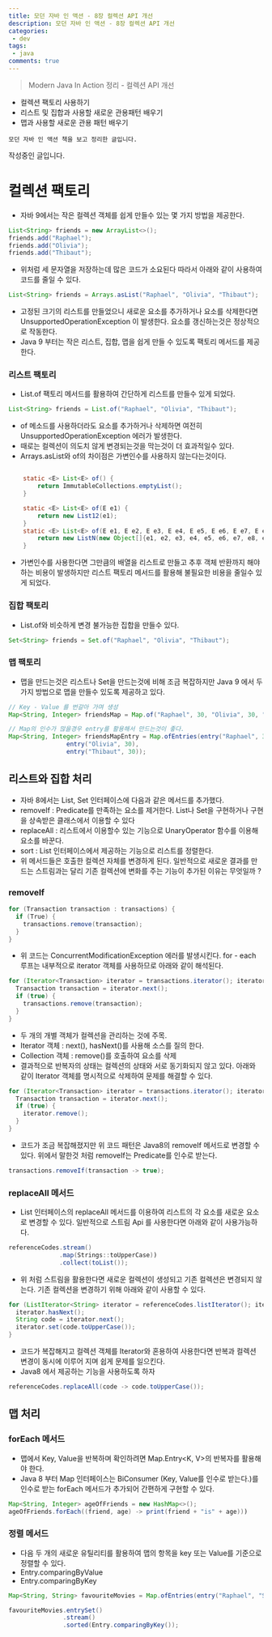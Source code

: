 ```yaml
---
title: 모던 자바 인 액션 - 8장 컬렉션 API 개선
description: 모던 자바 인 액션 - 8장 컬렉션 API 개선
categories:
 - dev
tags:
 - java
comments: true
---
```

> Modern Java In Action 정리 - 컬렉션 API 개선

  * 컬렉션 팩토리 사용하기
  * 리스트 및 집합과 사용할 새로운 관용패턴 배우기
  * 맵과 사용할 새로운 관용 패턴 배우기

`모던 자바 인 액션 책을 보고 정리한 글입니다.` 

작성중인 글입니다.

# 컬렉션 팩토리
* 자바 9에서는 작은 컬렉션 객체를 쉽게 만들수 있는 몇 가지 방법을 제공한다. 
```java
List<String> friends = new ArrayList<>();
friends.add("Raphael");
friends.add("Olivia");
friends.add("Thibaut");
```
* 위처럼 세 문자열을 저장하는데 많은 코드가 소요된다 따라서 아래와 같이 사용하여 코드를 줄일 수 있다.
```java
List<String> friends = Arrays.asList("Raphael", "Olivia", "Thibaut");
```
* 고정된 크기의 리스트를 만들었으니 새로운 요소를 추가하거나 요소를 삭제한다면 UnsupportedOperationException 이 발생한다. 요소를 갱신하는것은 정상적으로 작동한다.
* Java 9 부터는 작은 리스트, 집합, 맵을 쉽게 만들 수 있도록 팩토리 메서드를 제공한다.

### 리스트 팩토리
* List.of 팩토리 메서드를 활용하여 간단하게 리스트를 만들수 있게 되었다.
```java
List<String> friends = List.of("Raphael", "Olivia", "Thibaut");
```
* of 메소드를 사용하더라도 요소를 추가하거나 삭제하면 여전히 UnsupportedOperationException 에러가 발생한다. 
* 때로는 컬렉션이 의도치 않게 변경되는것을 막는것이 더 효과적일수 있다.
* Arrays.asList와 of의 차이점은 가변인수를 사용하지 않는다는것이다. 
```java

    static <E> List<E> of() {
        return ImmutableCollections.emptyList();
    }

    static <E> List<E> of(E e1) {
        return new List12(e1);
    }
    static <E> List<E> of(E e1, E e2, E e3, E e4, E e5, E e6, E e7, E e8, E e9, E e10) {
        return new ListN(new Object[]{e1, e2, e3, e4, e5, e6, e7, e8, e9, e10});
    }
```
* 가변인수를 사용한다면 그만큼의 배열을 리스트로 만들고 추후 객체 반환까지 해야하는 비용이 발생하지만 리스트 팩토리 메서드를 활용해 불필요한 비용을 줄일수 있게 되었다.

### 집합 팩토리
* List.of와 비슷하게 변경 불가능한 집합을 만들수 있다.
```java
Set<String> friends = Set.of("Raphael", "Olivia", "Thibaut");
```

### 맵 팩토리
* 맵을 만드는것은 리스트나 Set을 만드는것에 비해 조금 복잡하지만 Java 9 에서 두가지 방법으로 맵을 만들수 있도록 제공하고 있다.
```java
// Key - Value 를 번갈아 가며 생성
Map<String, Integer> friendsMap = Map.of("Raphael", 30, "Olivia", 30, "Thibaut", 30);

// Map의 인수가 많을경우 entry를 활용해서 만드는것이 좋다.
Map<String, Integer> friendsMapEntry = Map.ofEntries(entry("Raphael", 30),
                entry("Olivia", 30),
                entry("Thibaut", 30));
```

## 리스트와 집합 처리
* 자바 8에서는 List, Set 인터페이스에 다음과 같은 메서드를 추가했다. 
* removeIf : Predicate를 만족하는 요소를 제거한다. List나 Set을 구현하거나 구현을 상속받은 클래스에서 이용할 수 있다
* replaceAll : 리스트에서 이용할수 있는 기능으로 UnaryOperator 함수를 이용해 요소를 바꾼다.
* sort : List 인터페이스에서 제공하는 기능으로 리스트를 정렬한다.
* 위 메서드들은 호출한 컬렉션 자체를 변경하게 된다. 일반적으로 새로운 결과를 만드는 스트림과는 달리 기존 컬렉션에 변화를 주는 기능이 추가된 이유는 무엇일까 ? 

### removeIf
```java
for (Transaction transaction : transactions) {
  if (True) {
    transactions.remove(transaction);
  }
}
```
* 위 코드는 ConcurrentModificationException 에러를 발생시킨다. for - each 루프는 내부적으로 iterator 객체를 사용하므로 아래와 같이 해석된다.
```java
for (Iterator<Transaction> iterator = transactions.iterator(); iterator.hasNext();) {
  Transaction transaction = iterator.next();
  if (true) {
    transactions.remove(transaction);
  }
}
```
* 두 개의 개별 객체가 컬렉션을 관리하는 것에 주목.
* Iterator 객체 : next(), hasNext()를 사용해 소스를 질의 한다.
* Collection 객체 : remove()를 호출하여 요소를 삭제
* 결과적으로 반복자의 상태는 컬렉션의 상태와 서로 동기화되지 않고 있다. 아래와 같이 Iterator 객체를 명시적으로 삭제하여 문제를 해결할 수 있다.
```java
for (Iterator<Transaction> iterator = transactions.iterator(); iterator.hasNext();) {
  Transaction transaction = iterator.next();
  if (true) {
    iterator.remove();
  }
}
```
* 코드가 조금 복잡해졌지만 위 코드 패턴은 Java8의 removeIf 메서드로 변경할 수 있다. 위에서 말한것 처럼 removeIf는 Predicate를 인수로 받는다.
```java
transactions.removeIf(transaction -> true);
```

### replaceAll 메서드
* List 인터페이스의 replaceAll 메서드를 이용하여 리스트의 각 요소를 새로운 요소로 변경할 수 있다. 일반적으로 스트림 Api 를 사용한다면 아래와 같이 사용가능하다.
```java
referenceCodes.stream()
              .map(Strings::toUpperCase))
              .collect(toList());
```
* 위 처럼 스트림을 활용한다면 새로운 컬렉션이 생성되고 기존 컬렉션은 변경되지 않는다. 기존 컬렉션을 변경하기 위해 아래와 같이 사용할 수 있다. 
```java
for (ListIterator<String> iterator = referenceCodes.listIterator(); iterator.hasNext();) {
  iterator.hasNext();
  String code = iterator.next();
  iterator.set(code.toUpperCase());
}
```
* 코드가 복잡해지고 컬렉션 객체를 Iterator와 혼용하여 사용한다면 반복과 컬렉션 변경이 동시에 이루어 지며 쉽게 문제를 일으킨다. 
* Java8 에서 제공하는 기능을 사용하도록 하자
```java
referenceCodes.replaceAll(code -> code.toUpperCase());
```

## 맵 처리

### forEach 메서드
* 맵에서 Key, Value을 반복하며 확인하려면 Map.Entry<K, V>의 반복자를 활용해야 한다. 
* Java 8 부터 Map 인터페이스는 BiConsumer (Key, Value를 인수로 받는다.)를 인수로 받는 forEach 메서드가 추가되어 간편하게 구현할 수 있다.
```java
Map<String, Integer> ageOfFriends = new HashMap<>();
ageOfFriends.forEach((friend, age) -> print(friend + "is" + age)))
```

### 정렬 메서드
* 다음 두 개의 새로운 유틸리티를 활용하여 맵의 항목을 key 또는 Value를 기준으로 정렬할 수 있다.
* Entry.comparingByValue
* Entry.comparingByKey
```java
Map<String, String> favouriteMovies = Map.ofEntries(entry("Raphael", "Star Wars"), entry("Cristina", "Matrix"), entry("Olivia", "James Bond"));

favouriteMovies.entrySet()
               .stream()
               .sorted(Entry.comparingByKey());
```